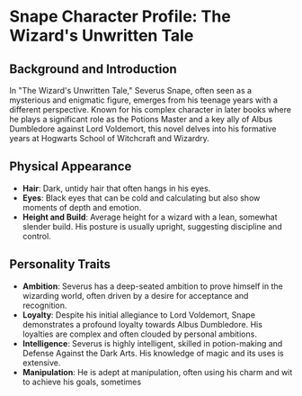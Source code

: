 # Snape Character Profile: The Wizard's Unwritten Tale

## Background and Introduction

In "The Wizard's Unwritten Tale," Severus Snape, often seen as a mysterious and enigmatic figure, emerges from his teenage years with a different perspective. Known for his complex character in later books where he plays a significant role as the Potions Master and a key ally of Albus Dumbledore against Lord Voldemort, this novel delves into his formative years at Hogwarts School of Witchcraft and Wizardry.

## Physical Appearance

- **Hair**: Dark, untidy hair that often hangs in his eyes.
- **Eyes**: Black eyes that can be cold and calculating but also show moments of depth and emotion.
- **Height and Build**: Average height for a wizard with a lean, somewhat slender build. His posture is usually upright, suggesting discipline and control.

## Personality Traits

- **Ambition**: Severus has a deep-seated ambition to prove himself in the wizarding world, often driven by a desire for acceptance and recognition.
- **Loyalty**: Despite his initial allegiance to Lord Voldemort, Snape demonstrates a profound loyalty towards Albus Dumbledore. His loyalties are complex and often clouded by personal ambitions.
- **Intelligence**: Severus is highly intelligent, skilled in potion-making and Defense Against the Dark Arts. His knowledge of magic and its uses is extensive.
- **Manipulation**: He is adept at manipulation, often using his charm and wit to achieve his goals, sometimes